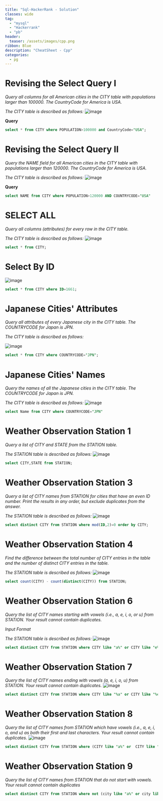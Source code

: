 ```yaml
---
title: "Sql-HackerRank - Solution"
classes: wide
tag: 
  - "mysql"
  - "Hackerrank"
  - "pb"
header:
  teaser: /assets/images/cpp.png
ribbon: Blue
description: "CheatSheet - Cpp"
categories:
  - pg
---
```

# Revising the Select Query I
*Query all columns for all American cities in the CITY table with populations larger than 100000. The CountryCode for America is USA.*

*The CITY table is described as follows:*
![image](https://user-images.githubusercontent.com/82046832/143572959-2245896d-59c7-40bd-bf0d-d60c956f6384.png)

**Query**
``` sql
select * from CITY where POPULATION>100000 and CountryCode="USA";
```
# Revising the Select Query II
*Query the NAME field for all American cities in the CITY table with populations larger than 120000. The CountryCode for America is USA.*

*The CITY table is described as follows:*
![image](https://user-images.githubusercontent.com/82046832/143573731-8c816566-c57a-4644-82b6-5de2ce2f5563.png)

**Query**
```sql
select NAME from CITY where POPULATION>120000 AND COUNTRYCODE="USA"
```
# SELECT ALL
*Query all columns (attributes) for every row in the CITY table.*

*The CITY table is described as follows:*
![image](https://user-images.githubusercontent.com/82046832/143574118-907aeb4f-7954-4f0f-af3e-3bcc2bb46407.png)
```sql
select * from CITY;
```
# Select By ID
![image](https://user-images.githubusercontent.com/82046832/143574452-ec1fb1e7-3bc7-43eb-8ba4-0a53822cc952.png)
```sql
select * from CITY where ID=1661;
```
# Japanese Cities' Attributes
*Query all attributes of every Japanese city in the CITY table. The COUNTRYCODE for Japan is JPN.*

*The CITY table is described as follows:*

![image](https://user-images.githubusercontent.com/82046832/143574659-4ff44177-b417-4a79-b7d7-2dd1adc3a74c.png)

```sql
select * from CITY where COUNTRYCODE="JPN";
```
# Japanese Cities' Names
*Query the names of all the Japanese cities in the CITY table. The COUNTRYCODE for Japan is JPN.*

*The CITY table is described as follows:*
![image](https://user-images.githubusercontent.com/82046832/143574880-dcdefe2d-2385-4ff6-9af2-3665d65b2348.png)
```sql
select Name from CITY where COUNTRYCODE="JPN"
```
# Weather Observation Station 1
*Query a list of CITY and STATE from the STATION table.*

*The STATION table is described as follows:*
![image](https://user-images.githubusercontent.com/82046832/143575152-b7823e85-2f72-4020-b822-149c8a672683.png)

```sql
select CITY,STATE from STATION;
```
# Weather Observation Station 3
*Query a list of CITY names from STATION for cities that have an even ID number. Print the results in any order, but exclude duplicates from the answer.*

*The STATION table is described as follows:*
![image](https://user-images.githubusercontent.com/82046832/143676538-35a46176-ed43-4cdf-be6e-f903e0bad5c0.png)

```sql
select distinct CITY from STATION where mod(ID,2)=0 order by CITY;
```
# Weather Observation Station 4
*Find the difference between the total number of CITY entries in the table and the number of distinct CITY entries in the table.*

*The STATION table is described as follows:*
![image](https://user-images.githubusercontent.com/82046832/143676584-db0e667a-49ca-4aca-8ff3-b06b7298d108.png)

```sql
select count(CITY) - count(distinct(CITY)) from STATION;
```
# Weather Observation Station 6

*Query the list of CITY names starting with vowels (i.e., a, e, i, o, or u) from STATION. Your result cannot contain duplicates.*

*Input Format*

*The STATION table is described as follows:*
![image](https://user-images.githubusercontent.com/82046832/144748429-ef81c79f-c484-4616-ae84-9ce16c680864.png)

```sql
select distinct CITY from STATION where CITY like "a%" or CITY like "e%" or CITY like "i%" or CITY like "o%" or CITY like "u%"; 
```
# Weather Observation Station 7
*Query the list of CITY names ending with vowels (a, e, i, o, u) from STATION. Your result cannot contain duplicates.*
![image](https://user-images.githubusercontent.com/82046832/144748525-393d15f7-3859-4512-8567-825f0ee75351.png)
```sql
select distinct CITY from STATION where CITY like "%a" or CITY like "%e" or CITY like "%i" or CITY like "%o" or CITY like "%u";
```
# Weather Observation Station 8
*Query the list of CITY names from STATION which have vowels (i.e., a, e, i, o, and u) as both their first and last characters. Your result cannot contain duplicates.*
![image](https://user-images.githubusercontent.com/82046832/144748780-6e4e9047-9701-40cb-8e64-ced23a1a4864.png)
```sql
select distinct CITY from STATION where (CITY like "a%" or  CITY like "e%" or  CITY like "i%" or  CITY like "o%" or  CITY like "u%") and  (CITY like "%a" or  CITY like "%e" or  CITY like "%i" or  CITY like "%o" or  CITY like "%u")
```
# Weather Observation Station 9
*Query the list of CITY names from STATION that do not start with vowels. Your result cannot contain duplicates*
```sql
select distinct CITY from STATION where not (city like "a%" or city like "e%" or city like "i%" or city like "o%" or city like "u%");
```
